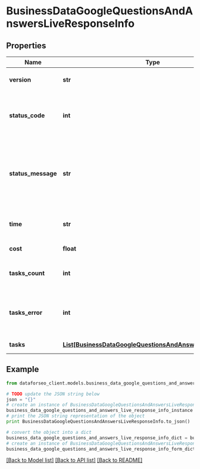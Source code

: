 # BusinessDataGoogleQuestionsAndAnswersLiveResponseInfo


## Properties

Name | Type | Description | Notes
------------ | ------------- | ------------- | -------------
**version** | **str** | the current version of the API | [optional] 
**status_code** | **int** | general status code you can find the full list of the response codes here | [optional] 
**status_message** | **str** | general informational message you can find the full list of general informational messages here | [optional] 
**time** | **str** | total execution time, seconds | [optional] 
**cost** | **float** | total tasks cost, USD | [optional] 
**tasks_count** | **int** | the number of tasks in the tasks array | [optional] 
**tasks_error** | **int** | the number of tasks in the tasks array returned with an error | [optional] 
**tasks** | [**List[BusinessDataGoogleQuestionsAndAnswersLiveTaskInfo]**](BusinessDataGoogleQuestionsAndAnswersLiveTaskInfo.md) | array of tasks | [optional] 

## Example

```python
from dataforseo_client.models.business_data_google_questions_and_answers_live_response_info import BusinessDataGoogleQuestionsAndAnswersLiveResponseInfo

# TODO update the JSON string below
json = "{}"
# create an instance of BusinessDataGoogleQuestionsAndAnswersLiveResponseInfo from a JSON string
business_data_google_questions_and_answers_live_response_info_instance = BusinessDataGoogleQuestionsAndAnswersLiveResponseInfo.from_json(json)
# print the JSON string representation of the object
print BusinessDataGoogleQuestionsAndAnswersLiveResponseInfo.to_json()

# convert the object into a dict
business_data_google_questions_and_answers_live_response_info_dict = business_data_google_questions_and_answers_live_response_info_instance.to_dict()
# create an instance of BusinessDataGoogleQuestionsAndAnswersLiveResponseInfo from a dict
business_data_google_questions_and_answers_live_response_info_form_dict = business_data_google_questions_and_answers_live_response_info.from_dict(business_data_google_questions_and_answers_live_response_info_dict)
```
[[Back to Model list]](../README.md#documentation-for-models) [[Back to API list]](../README.md#documentation-for-api-endpoints) [[Back to README]](../README.md)


